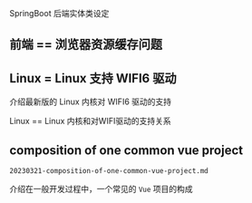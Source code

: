 SpringBoot 后端实体类设定

## 前端 == 浏览器资源缓存问题





## Linux = Linux 支持 WIFI6 驱动

介绍最新版的 Linux 内核对  WIFI6 驱动的支持

Linux == Linux 内核和对WIFI驱动的支持关系



## composition of one common vue project 

`20230321-composition-of-one-common-vue-project.md`

介绍在一般开发过程中，一个常见的 `Vue` 项目的构成